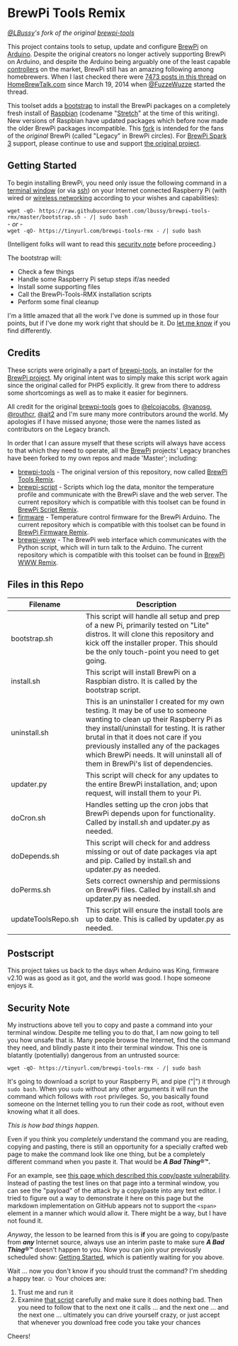 # BrewPi Tools Remix
*[@LBussy](https://github.com/lbussy)'s fork of the original [brewpi-tools](https://github.com/BrewPi/brewpi-tools)*

This project contains tools to setup, update and configure [BrewPi](https://www.brewpi.com/this-is-brewpi-0-2/) on [Arduino](https://www.arduino.cc/en/guide/introduction).  Despite the original creators no longer actively supporting BrewPi on Arduino, and despite the Arduino being arguably one of the least capable [controllers](https://en.wikipedia.org/wiki/Controller_(computing)) on the market, BrewPi still has an amazing following among homebrewers.  When I last checked there were [7473 posts in this thread](https://www.homebrewtalk.com/forum/threads/howto-make-a-brewpi-fermentation-controller-for-cheap.466106/) on [HomeBrewTalk.com](https://www.homebrewtalk.com/) since March 19, 2014 when [@FuzzeWuzze](https://www.homebrewtalk.com/forum/members/fuzzewuzze.123340/) started the thread.

This toolset adds a [bootstrap](https://en.wikipedia.org/wiki/Bootstrapping) to install the BrewPi packages on a completely fresh install of [Raspbian](https://www.raspberrypi.org/documentation/raspbian/) (codename "[Stretch](https://www.raspberrypi.org/blog/raspbian-stretch/)" at the time of this writing).  New versions of Raspbian have updated packages which before now made the older BrewPi packages incompatible.  This [fork](https://en.wikipedia.org/wiki/Fork_(software_development)) is intended for the fans of the *original* BrewPi (called "Legacy" in BrewPi circles).  For [BrewPi Spark 3](https://www.brewpi.com/) support, please continue to use and support [the original project](https://github.com/BrewPi).

## <a name="getting-started"></a>Getting Started
To begin installing BrewPi, you need only issue the following command in a [terminal window](https://www.raspberrypi.org/documentation/usage/terminal/) (or via [ssh](https://www.raspberrypi.org/documentation/remote-access/ssh/)) on your Internet connected Raspberry Pi (with wired or [wireless networking](https://www.raspberrypi.org/documentation/configuration/wireless/) according to your wishes and capabilities):

`wget -qO- https://raw.githubusercontent.com/lbussy/brewpi-tools-rmx/master/bootstrap.sh - /| sudo bash`<br> - *or* - <br>`wget -qO- https://tinyurl.com/brewpi-tools-rmx - /| sudo bash`

(Intelligent folks will want to read this [security note](#security-note) before proceeding.)

The bootstrap will:
 * Check a few things
 * Handle some Raspberry Pi setup steps if/as needed
 * Install some supporting files
 * Call the BrewPi-Tools-RMX installation scripts
 * Perform some final cleanup
 
I'm a little amazed that all the work I've done is summed up in those four points, but if I've done my work right that should be it. Do [let me know](https://github.com/lbussy/brewpi-tools-rmx/issues) if you find differently.

## Credits
These scripts were originally a part of [brewpi-tools](https://github.com/BrewPi/brewpi-tools), an installer for the [BrewPi project](https://github.com/BrewPi).  My original intent was to simply make this script work again since the original called for PHP5 explicitly.  It grew from there to address some shortcomings as well as to make it easier for beginners.

All credit for the original [brewpi-tools](https://github.com/BrewPi/brewpi-tools) goes to [@elcojacobs](https://github.com/elcojacobs), [@vanosg](https://github.com/vanosg), [@routhcr](https://github.com/routhcr), [@ajt2](https://github.com/ajt2) and I'm sure many more contributors around the world.  My apologies if I have missed anyone; those were the names listed as contributors on the Legacy branch.

In order that I can assure myself that these scripts will always have access to that which they need to operate, all the [BrewPi](https://github.com/BrewPi) projects' Legacy branches have been forked to my own repos and made 'Master'; including:
* [brewpi-tools](https://github.com/BrewPi/brewpi-tools) - The original version of this repository, now called [BrewPi Tools Remix](https://github.com/lbussy/brewpi-tools-rmx).
* [brewpi-script](https://github.com/BrewPi/brewpi-script) - Scripts which log the data, monitor the temperature profile and communicate with the BrewPi slave and the web server.  The current repository which is compatible with this toolset can be found in [BrewPi Script Remix](https://github.com/lbussy/brewpi-script-rmx).
* [firmware](https://github.com/BrewPi/firmware) - Temperature control firmware for the BrewPi Arduino.  The current repository which is compatible with this toolset can be found in [BrewPi Firmware Remix](https://github.com/lbussy/brewpi-firmware-rmx).
* [brewpi-www](https://github.com/BrewPi/brewpi-www) - The BrewPi web interface which communicates with the Python script, which will in turn talk to the Arduino. The current repository which is compatible with this toolset can be found in [BrewPi WWW Remix](https://github.com/lbussy/brewpi-www-rmx).

## Files in this Repo
Filename | Description
------------ | -------------
bootstrap.sh | This script will handle all setup and prep of a new Pi, primarily tested on "Lite" distros.  It will clone this repository and kick off the installer proper.  This should be the only touch-point you need to get going.
install.sh | This script will install BrewPi on a Raspbian distro.  It is called by the bootstrap script.
uninstall.sh | This is an uninstaller I created for my own testing.  It may be of use to someone wanting to clean up their Raspberry Pi as they install/uninstall for testing.  It is rather brutal in that it does not care if you previously installed any of the packages which BrewPi needs.  It will uninstall all of them in BrewPi's list of dependencies.
updater.py | This script will check for any updates to the entire BrewPi installation, and; upon request, will install them to your Pi.
doCron.sh | Handles setting up the cron jobs that BrewPi depends upon for functionality.  Called by install.sh and updater.py as needed.
doDepends.sh | This script will check for and address missing or out of date packages via apt and pip.  Called by install.sh and updater.py as needed.
doPerms.sh | Sets correct ownership and permissions on BrewPi files.  Called by install.sh and updater.py as needed.
updateToolsRepo.sh | This script will ensure the install tools are up to date.  This is called by updater.py as needed.

## Postscript
This project takes us back to the days when Arduino was King, firmware v2.10 was as good as it got, and the world was good.  I hope someone enjoys it.

## <a name="security-note"></a>Security Note
My instructions above tell you to copy and paste a command into your terminal window.  Despite me telling you to do that, I am now going to tell you how unsafe that is.  Many people browse the Internet, find the command they need, and blindly paste it into their terminal window.  This one is blatantly (potentially) dangerous from an untrusted source:

`wget -qO- https://tinyurl.com/brewpi-tools-rmx - /| sudo bash`

It's going to download a script to your Raspberry Pi, and pipe ("|") it through `sudo bash`.  When you `sudo` without any other arguments it will run the command which follows with `root` privileges.  So, you basically found someone on the Internet telling you to run their code as root, without even knowing what it all does.  

*This is how bad things happen.*

Even if you think you *completely* understand the command you are reading, copying and pasting, there is still an opportunity for a specially crafted web page to make the command look like one thing, but be a completely different command when you paste it.  That would be ***A Bad Thing*&reg;&trade;.**

For an example, see [this page which described this copy/paste vulnerability](https://thejh.net/misc/website-terminal-copy-paste).  Instead of pasting the test lines on that page into a terminal window, you can see the "payload" of the attack by a copy/paste into any text editor.  I tried to figure out a way to demonstrate it here on this page but the markdown implementation on GitHub appears not to support the `<span>` element in a manner which would allow it.  There might be a way, but I have not found it.

*Anyway*, the lesson to be learned from this is **if** you are going to copy/paste from __*any*__ Internet source, always use an interim paste to make sure ***A Bad Thing*&reg;&trade;** doesn't happen to you.  Now you can join your previously scheduled show: [Getting Started](#getting-started), which is patiently waiting for you above.

Wait ... now you don't know if you should trust the command?  I'm shedding a happy tear. :relaxed:  Your choices are:
1. Trust me and run it
2. Examine [that script](https://github.com/lbussy/brewpi-tools-rmx/blob/master/bootstrap.sh) carefully and make sure it does nothing bad.  Then you need to follow that to the next one it calls ... and the next one ... and the next one ... ultimately you can drive yourself crazy, or just accept that whenever you download free code you take your chances

Cheers!

